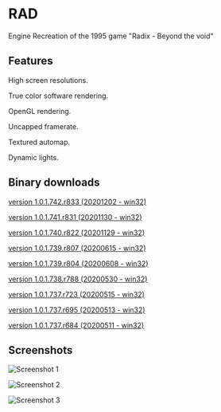 # RAD
Engine Recreation of the 1995 game "Radix - Beyond the void"

## Features
High screen resolutions.

True color software rendering.

OpenGL rendering.

Uncapped framerate.

Textured automap.

Dynamic lights.

## Binary downloads
[version 1.0.1.742.r833 (20201202 - win32)](https://sourceforge.net/projects/rad-x/files/RAD%201.0/RAD_1.0.1.742.r831_win33.zip/download)

[version 1.0.1.741.r831 (20201130 - win32)](https://sourceforge.net/projects/rad-x/files/RAD%201.0/RAD_1.0.1.741.r831_win32.zip/download)

[version 1.0.1.740.r822 (20201129 - win32)](https://sourceforge.net/projects/rad-x/files/RAD%201.0/RAD_1.0.1.740.r822_win32.zip/download)

[version 1.0.1.739.r807 (20200615 - win32)](https://sourceforge.net/projects/rad-x/files/RAD%201.0/RAD_1.0.1.739.r807_win32.zip/download)

[version 1.0.1.739.r804 (20200608 - win32)](https://sourceforge.net/projects/rad-x/files/RAD%201.0/RAD_1.0.1.739.r804_win32.zip/download)

[version 1.0.1.738.r788 (20200530 - win32)](https://sourceforge.net/projects/rad-x/files/RAD%201.0/RAD_1.0.1.738.r788_win32.zip/download)

[version 1.0.1.737.r723 (20200515 - win32)](https://sourceforge.net/projects/rad-x/files/RAD%201.0/RAD_1.0.1.737.r723_win32.zip/download)

[version 1.0.1.737.r695 (20200513 - win32)](https://sourceforge.net/projects/rad-x/files/RAD%201.0/RAD_1.0.1.737.r695_win32.zip/download)

[version 1.0.1.737.r684 (20200511 - win32)](https://sourceforge.net/projects/rad-x/files/RAD%201.0/RAD_1.0.1.737.r684_win32.zip/download)

## Screenshots

![Screenshot 1](https://i.postimg.cc/BbCxWV4h/SSHOT-Doom-20200423-124105016.png "Screenshot 1")

![Screenshot 2](https://i.postimg.cc/g2j35s5D/SSHOT-Radix-20200506-170511159.png "Screenshot 2")

![Screenshot 3](https://i.postimg.cc/0NzXtvTg/SSHOT-Radix-20200608-174549136.png "Screenshot 3")
